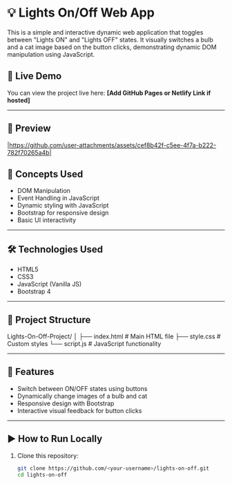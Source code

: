 # 💡 Lights On/Off Web App

This is a simple and interactive dynamic web application that toggles between "Lights ON" and "Lights OFF" states. It visually switches a bulb and a cat image based on the button clicks, demonstrating dynamic DOM manipulation using JavaScript.

## 🚀 Live Demo

You can view the project live here: **[Add GitHub Pages or Netlify Link if hosted]**

---

## 📸 Preview

|https://github.com/user-attachments/assets/cef8b42f-c5ee-4f7a-b222-782f70265a4b|


## 🧠 Concepts Used

- DOM Manipulation
- Event Handling in JavaScript
- Dynamic styling with JavaScript
- Bootstrap for responsive design
- Basic UI interactivity

---

## 🛠️ Technologies Used

- HTML5
- CSS3
- JavaScript (Vanilla JS)
- Bootstrap 4

---

## 📂 Project Structure

Lights-On-Off-Project/
│
├── index.html # Main HTML file
├── style.css # Custom styles
└── script.js # JavaScript functionality


---

## 📌 Features

- Switch between ON/OFF states using buttons
- Dynamically change images of a bulb and cat
- Responsive design with Bootstrap
- Interactive visual feedback for button clicks

---

## ▶️ How to Run Locally

1. Clone this repository:
   ```bash
   git clone https://github.com/<your-username>/lights-on-off.git
   cd lights-on-off
